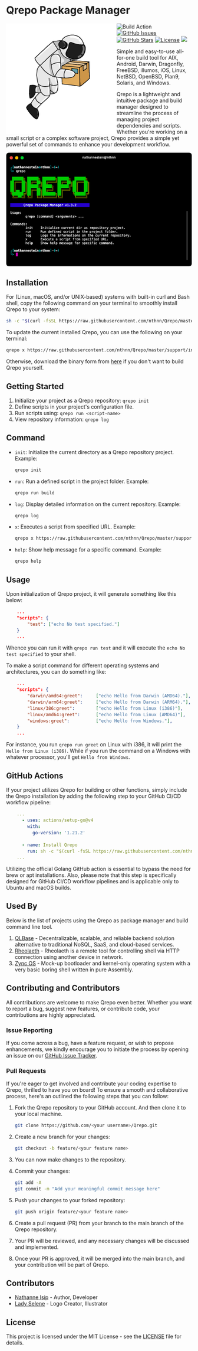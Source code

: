 # Qrepo Package Manager

<img src="assets/qrepo-logo.png" width="300px" align="left"/>

![Build Action](https://github.com/nthnn/Qrepo/actions/workflows/build.yml/badge.svg)
[![GitHub Issues](https://img.shields.io/github/issues/nthnn/Qrepo.svg)](https://github.com/nthnn/Qrepo/issues)
[![GitHub Stars](https://img.shields.io/github/stars/nthnn/Qrepo.svg)](https://github.com/nthnn/Qrepo/stargazers)
[![License](https://img.shields.io/badge/license-MIT-blue.svg)](https://github.com/nthnn/Qrepo/blob/main/LICENSE)
<a href="https://www.buymeacoffee.com/nthnn"><img src="https://www.buymeacoffee.com/assets/img/custom_images/orange_img.png" height="20px"></a>

Simple and easy-to-use all-for-one build tool for AIX, Android, Darwin, Dragonfly, FreeBSD, illumos, iOS, Linux, NetBSD, OpenBSD, Plan9, Solaris, and Windows.

Qrepo is a lightweight and intuitive package and build manager designed to streamline the process of managing project dependencies and scripts. Whether you're working on a small script or a complex software project, Qrepo provides a simple yet powerful set of commands to enhance your development workflow.

<p align="center">
    <img src="./assets/screenshot.png" />
</p>

## Installation

For (Linux, macOS, and/or UNIX-based) systems with built-in curl and Bash shell, copy the following command on your terminal to smoothly install Qrepo to your system:

```bash
sh -c "$(curl -fsSL https://raw.githubusercontent.com/nthnn/Qrepo/master/support/install.sh)"
```

To update the current installed Qrepo, you can use the following on your terminal:

```bash
qrepo x https://raw.githubusercontent.com/nthnn/Qrepo/master/support/install.sh
```

Otherwise, download the binary form from [here](https://github.com/nthnn/Qrepo/releases) if you don't want to build Qrepo yourself.

## Getting Started

1. Initialize your project as a Qrepo repository: `qrepo init`
2. Define scripts in your project's configuration file.
3. Run scripts using: `qrepo run <script-name>`
4. View repository information: `qrepo log`

## Command

- `init`: Initialize the current directory as a Qrepo repository project.
    Example:
    ```bash
    qrepo init
    ```

- `run`: Run a defined script in the project folder.
    Example:
    ```bash
    qrepo run build
    ```

- `log`: Display detailed information on the current repository.
    Example:
    ```bash
    qrepo log
    ```

- `x`: Executes a script from specified URL.
    Example:
    ```bash
    qrepo x https://raw.githubusercontent.com/nthnn/Qrepo/master/support/install.sh
    ```

- `help`: Show help message for a specific command.
    Example:
    ```bash
    qrepo help
    ```

## Usage

Upon initialization of Qrepo project, it will generate something like this below:

```json
    ...
	"scripts": {
		"test": ["echo No test specified."]
	}
    ...
```

Whence you can run it with `qrepo run test` and it will execute the `echo No test specified` to your shell.

To make a script command for different operating systems and architectures, you can do something like:

```json
    ...
	"scripts": {
		"darwin/amd64:greet":     ["echo Hello from Darwin (AMD64)."],
		"darwin/arm64:greet":     ["echo Hello from Darwin (ARM64)."],
        "linux/386:greet":        ["echo Hello from Linux (i386)"],
        "linux/amd64:greet":      ["echo Hello from Linux (AMD64)"],
		"windows:greet":          ["echo Hello from Windows."],
	}
    ...
```

For instance, you run `qrepo run greet` on Linux with i386, it will print the `Hello from Linux (i386)`. While if you run the command on a Windows with whatever processor, you'll get `Hello from Windows`.

## GitHub Actions

If your project utilizes Qrepo for building or other functions, simply include the Qrepo installation by adding the following step to your GitHub CI/CD workflow pipeline:

```yaml
    ...
      - uses: actions/setup-go@v4
        with:
          go-version: '1.21.2'

      - name: Install Qrepo
        run: sh -c "$(curl -fsSL https://raw.githubusercontent.com/nthnn/Qrepo/master/support/install.sh)"
    ...
```

Utilizing the official Golang GitHub action is essential to bypass the need for brew or apt installations. Also, please note that this step is specifically designed for GitHub CI/CD workflow pipelines and is applicable only to Ubuntu and macOS builds.

## Used By

Below is the list of projects using the Qrepo as package manager and build command line tool.

1. [QLBase](https://github.com/nthnn/QLBase) - Decentralizable, scalable, and reliable backend solution alternative to traditional NoSQL, SaaS, and cloud-based services.
2. [Rheolaeth](https://github.com/nthnn/rheolaeth) - Rheolaeth is a remote tool for controlling shell via HTTP connection using another device in network.
3. [Zync OS](https://github.com/nthnn/Zync-OS) - Mock-up bootloader and kernel-only operating system with a very basic boring shell written in pure Assembly.

## Contributing and Contributors

All contributions are welcome to make Qrepo even better. Whether you want to report a bug, suggest new features, or contribute code, your contributions are highly appreciated.

### Issue Reporting

If you come across a bug, have a feature request, or wish to propose enhancements, we kindly encourage you to initiate the process by opening an issue on our [GitHub Issue Tracker](https://github.com/nthnn/Qrepo/issues).

### Pull Requests

If you're eager to get involved and contribute your coding expertise to Qrepo, thrilled to have you on board! To ensure a smooth and collaborative process, here's an outlined the following steps that you can follow:

1. Fork the Qrepo repository to your GitHub account. And then clone it to your local machine.

    ```bash
    git clone https://github.com/<your username>/Qrepo.git
    ```

2. Create a new branch for your changes:

    ```bash
    git checkout -b feature/<your feature name>
    ```

3. You can now make changes to the repository.
4. Commit your changes:

    ```bash
    git add -A
    git commit -m "Add your meaningful commit message here"
    ```

5. Push your changes to your forked repository:

    ```bash
    git push origin feature/<your feature name>
    ```

6. Create a pull request (PR) from your branch to the main branch of the Qrepo repository.
7. Your PR will be reviewed, and any necessary changes will be discussed and implemented.
8. Once your PR is approved, it will be merged into the main branch, and your contribution will be part of Qrepo.

## Contributors

- [Nathanne Isip](https://github.com/nthnn) - Author, Developer
- [Lady Selene](https://www.instagram.com/lady.selenee/) - Logo Creator, Illustrator

## License

This project is licensed under the MIT License - see the [LICENSE](LICENSE) file for details.